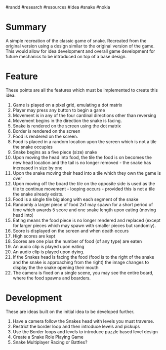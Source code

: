 #randd #research #resources #idea #snake #nokia 

# Summary
A simple recreation of the classic game of snake. Recreated from the original version using a design similar to the original version of the game. This would allow for idea development and overall game development for future mechanics to be introduced on top of a base design.

# Feature
These points are all the features which must be implemented to create this idea.
1. Game is played on a pixel grid, emulating a dot matrix
2. Player may press any button to begin a game
3. Movement is in any of the four cardinal directions other than reversing
4. Movement begins in the direction the snake is facing.
5. Snake is rendered on the screen using the dot matrix
6. Border is rendered on the screen
7. Food is rendered on the screen.
8. Food is placed in a random location upon the screen which is not a tile the snake occupies
9. Snake begins as a five piece (size) snake
10. Upon moving the head into food, the tile the food is on becomes the new head location and the tail is no longer removed - the snake has increased in size by one
11. Upon the snake moving their head into a tile which they own the game is over
12. Upon moving off the board the tile on the opposite side is used as the tile to continue movement - looping occurs - provided this is not a tile the snake already exists.
13. Food is a single tile big along with each segment of the snake
14. Randomly a larger piece of food 2x1 may spawn for a short period of time which awards 5 score and one snake length upon eating (moving head into)
15. Eating means the food piece is no longer rendered and replaced (except for larger pieces which may spawn with smaller pieces but randomly).
16. Score is displayed on the screen and when death occurs
17. High scores are kept
18. Scores are one plus the number of food (of any type) are eaten
19. An audio clip is played upon eating
20. An audio clip is played upon dying.
21. If the Snakes head is facing the food (food is to the right of the snake and the snake is approaching from the right) the image changes to display the the snake opening their mouth
22. The camera is fixed on a single scene, you may see the entire board, where the food spawns and boarders.

# Development
These are ideas built on the initial idea to be developed further.

1. Have a camera follow the Snakes head with levels you must traverse.
2. Restrict the border loop and then introduce levels and pickups
3. Use the Border loops and levels to introduce puzzle based level design
4. Create a Snake Role Playing Game
5. Snake Multiplayer Racing or Battles?